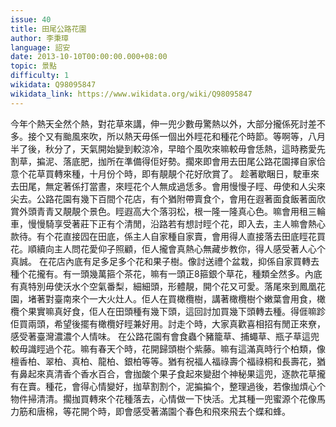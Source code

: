 ```yaml
---
issue: 40
title: 田尾公路花園
author: 李秉璋
language: 詔安
date: 2013-10-10T00:00:00.000+08:00
topic: 景點
difficulty: 1
wikidata: Q98095847
wikidata_link: https://www.wikidata.org/wiki/Q98095847
---
```

今年个熱天全然个熱，對花草來講，伸一兜少數毋驚熱以外，大部分攏係死討差不多。接个又有颱風來吹，所以熱天毋係一個出外䀴花和種花个時節。等啊等，八月半了後，秋分了，天氣開始變到較涼冷，早暗个風吹來嘛較毋會恁熱，這時務愛先割草，揙泥、落底肥，拁所在準備得佢好勢。擱來即會用去田尾公路花園擇自家佮意个花草買轉來種，十月份个時，即有靚靚个花好欣賞了。
趁著歇睏日，駛車來去田尾，無定著係打當晝，來䀴花个人無成過恁多。會用慢慢子䀴、毋使和人尖來尖去。公路花園有幾下百間个花店，有个猶附帶賣食个，會用在遐著面食飯著面欣賞外頭青青又靚靚个景色。䀴遐高大个落羽松，根一隆一隆真心色。嘛會用租三輪車，慢慢騎享受著莊下正有个清閒，沿路若有想討䀴个花，即入去，主人嘛會熱心款待。有个花直接囥在田底，係主人自家種自家賣，會用得人直接落去田底䀴花買花。順續向主人問花愛仰子照顧，佢人攏會真熱心無藏步教你，得人感受著人心个真誠。
在花店內底有足多足多个花和果子樹。像討送禮个盆栽，抑係自家買轉去種个花攏有。有一頭幾萬箍个茶花，嘛有一頭正8箍銀个草花，種類全然多。內底有真特別毋使沃水个空氣番梨，細細頭，形體靚，開个花又可愛。落尾來到鳳凰花園，堵著對臺南來个一大火灶人。佢人在買橄欖樹，講著橄欖樹个嫩葉會用食，橄欖个果實嘛真好食，佢人在田頭種有幾下頭，這回討加買幾下頭轉去種。得𠊎嘛跈佢買兩頭，希望後擺有橄欖好䀴兼好用。討走个時，大家真歡喜相招有閒正來尞，感受著臺灣濃濃个人情味。
在公路花園有會食蟲个豬籠草、捕蠅草、瓶子草這兜較毋識䀴過个花。嘛有春天个時，花開歸頭樹个紫藤。嘛有這滿真時行个柏類，像檀香柏、翠柏、真柏、龍柏、銀柏等等。猶有祝福人福祿壽个福祿桐和長壽花，猶有鼻起來真清香个香水百合，會拁酸个果子食起來變甜个神秘果這兜，逐款花草攏有在賣。種花，會得心情變好，拁草割割个，泥揙揙个，整理過後，若像拁煩心个物件掃清清。擱拁買轉來个花種落去，心情做一下快活。尤其種一兜蜜源个花像馬力筋和唐棉，等花開个時，即會感受著滿園个春色和飛來飛去个蝶和蜂。